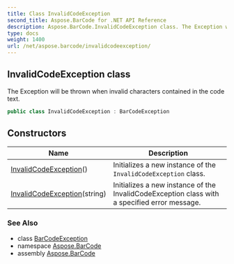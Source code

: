 ```yaml
---
title: Class InvalidCodeException
second_title: Aspose.BarCode for .NET API Reference
description: Aspose.BarCode.InvalidCodeException class. The Exception will be thrown when invalid characters contained in the code text
type: docs
weight: 1400
url: /net/aspose.barcode/invalidcodeexception/
---
```

## InvalidCodeException class

The Exception will be thrown when invalid characters contained in the code text.

```csharp
public class InvalidCodeException : BarCodeException
```

## Constructors

| Name | Description |
| --- | --- |
| [InvalidCodeException](invalidcodeexception/#constructor)() | Initializes a new instance of the `InvalidCodeException` class. |
| [InvalidCodeException](invalidcodeexception/#constructor_1)(string) | Initializes a new instance of the InvalidCodeException class with a specified error message. |

### See Also

* class [BarCodeException](../barcodeexception/)
* namespace [Aspose.BarCode](../../aspose.barcode/)
* assembly [Aspose.BarCode](../../)



